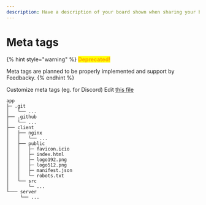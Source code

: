 ```yaml
---
description: Have a description of your board shown when sharing your board.
---
```


# Meta tags

{% hint style="warning" %}
<mark style="color:orange;">**Deprecated!**</mark>

Meta tags are planned to be properly implemented and support by Feedbacky.
{% endhint %}

Customize meta tags (eg. for Discord) Edit [this file](https://github.com/feedbacky-project/app/blob/master/client/public/index.html)

```
app
├─ .git
│   └── ...
├── .github
│   └── ...
├── client
│   ├── nginx
│   │   └── ...
│   ├── public
│   │   ├─ favicon.icio
│   │   ├─ index.html
│   │   ├─ logo192.png
│   │   ├─ logo512.png
│   │   ├─ manifest.json
│   │   └─ robots.txt
│   └── src
│       └─ ...
└─── server
     └── ...
```
